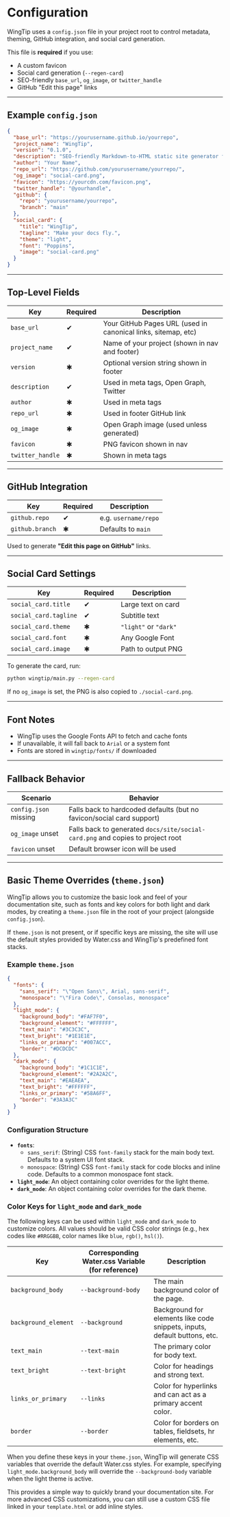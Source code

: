 # Configuration

WingTip uses a `config.json` file in your project root to control metadata, theming, GitHub integration, and social card generation.

This file is **required** if you use:

* A custom favicon
* Social card generation (`--regen-card`)
* SEO-friendly `base_url`, `og_image`, or `twitter_handle`
* GitHub "Edit this page" links

---

## Example `config.json`

```json
{
  "base_url": "https://yourusername.github.io/yourrepo",
  "project_name": "WingTip",
  "version": "0.1.0",
  "description": "SEO-friendly Markdown-to-HTML static site generator for GitHub Pages",
  "author": "Your Name",
  "repo_url": "https://github.com/yourusername/yourrepo/",
  "og_image": "social-card.png",
  "favicon": "https://yourcdn.com/favicon.png",
  "twitter_handle": "@yourhandle",
  "github": {
    "repo": "yourusername/yourrepo",
    "branch": "main"
  },
  "social_card": {
    "title": "WingTip",
    "tagline": "Make your docs fly.",
    "theme": "light",
    "font": "Poppins",
    "image": "social-card.png"
  }
}
```

---

## Top-Level Fields

| Key              | Required | Description                                                   |
| ---------------- | -------- | ------------------------------------------------------------- |
| `base_url`       | ✔︎       | Your GitHub Pages URL (used in canonical links, sitemap, etc) |
| `project_name`   | ✔︎       | Name of your project (shown in nav and footer)                |
| `version`        | ✱        | Optional version string shown in footer                       |
| `description`    | ✔︎       | Used in meta tags, Open Graph, Twitter                        |
| `author`         | ✱        | Used in meta tags                                             |
| `repo_url`       | ✱        | Used in footer GitHub link                                    |
| `og_image`       | ✱        | Open Graph image (used unless generated)                      |
| `favicon`        | ✱        | PNG favicon shown in nav                                      |
| `twitter_handle` | ✱        | Shown in meta tags                                            |

---

## GitHub Integration

| Key             | Required | Description          |
| --------------- | -------- | -------------------- |
| `github.repo`   | ✔︎       | e.g. `username/repo` |
| `github.branch` | ✱        | Defaults to `main`   |

Used to generate **"Edit this page on GitHub"** links.

---

## Social Card Settings

| Key                   | Required | Description           |
| --------------------- | -------- | --------------------- |
| `social_card.title`   | ✔︎       | Large text on card    |
| `social_card.tagline` | ✔︎       | Subtitle text         |
| `social_card.theme`   | ✱        | `"light"` or `"dark"` |
| `social_card.font`    | ✱        | Any Google Font       |
| `social_card.image`   | ✱        | Path to output PNG    |

To generate the card, run:

```bash
python wingtip/main.py --regen-card
```

If no `og_image` is set, the PNG is also copied to `./social-card.png`.

---

## Font Notes

* WingTip uses the Google Fonts API to fetch and cache fonts
* If unavailable, it will fall back to `Arial` or a system font
* Fonts are stored in `wingtip/fonts/` if downloaded

---

## Fallback Behavior

| Scenario              | Behavior                                                                       |
| --------------------- | ------------------------------------------------------------------------------ |
| `config.json` missing | Falls back to hardcoded defaults (but no favicon/social card support)          |
| `og_image` unset      | Falls back to generated `docs/site/social-card.png` and copies to project root |
| `favicon` unset       | Default browser icon will be used                                              |

---

## Basic Theme Overrides (`theme.json`)

WingTip allows you to customize the basic look and feel of your documentation site, such as fonts and key colors for both light and dark modes, by creating a `theme.json` file in the root of your project (alongside `config.json`).

If `theme.json` is not present, or if specific keys are missing, the site will use the default styles provided by Water.css and WingTip's predefined font stacks.

### Example `theme.json`

```json
{
  "fonts": {
    "sans_serif": "\"Open Sans\", Arial, sans-serif",
    "monospace": "\"Fira Code\", Consolas, monospace"
  },
  "light_mode": {
    "background_body": "#FAF7F0",
    "background_element": "#FFFFFF",
    "text_main": "#3C3C3C",
    "text_bright": "#1E1E1E",
    "links_or_primary": "#007ACC",
    "border": "#DCDCDC"
  },
  "dark_mode": {
    "background_body": "#1C1C1E",
    "background_element": "#2A2A2C",
    "text_main": "#EAEAEA",
    "text_bright": "#FFFFFF",
    "links_or_primary": "#58A6FF",
    "border": "#3A3A3C"
  }
}
```

### Configuration Structure

*   **`fonts`**:
    *   `sans_serif`: (String) CSS `font-family` stack for the main body text. Defaults to a system UI font stack.
    *   `monospace`: (String) CSS `font-family` stack for code blocks and inline code. Defaults to a common monospace font stack.
*   **`light_mode`**: An object containing color overrides for the light theme.
*   **`dark_mode`**: An object containing color overrides for the dark theme.

### Color Keys for `light_mode` and `dark_mode`

The following keys can be used within `light_mode` and `dark_mode` to customize colors. All values should be valid CSS color strings (e.g., hex codes like `#RRGGBB`, color names like `blue`, `rgb()`, `hsl()`).

| Key                  | Corresponding Water.css Variable (for reference) | Description                                                                 |
| -------------------- | ------------------------------------------------ | --------------------------------------------------------------------------- |
| `background_body`    | `--background-body`                              | The main background color of the page.                                      |
| `background_element` | `--background`                                   | Background for elements like code snippets, inputs, default buttons, etc. |
| `text_main`          | `--text-main`                                    | The primary color for body text.                                            |
| `text_bright`        | `--text-bright`                                  | Color for headings and strong text.                                         |
| `links_or_primary`   | `--links`                                        | Color for hyperlinks and can act as a primary accent color.                 |
| `border`             | `--border`                                       | Color for borders on tables, fieldsets, hr elements, etc.                 |

When you define these keys in your `theme.json`, WingTip will generate CSS variables that override the default Water.css styles. For example, specifying `light_mode.background_body` will override the `--background-body` variable when the light theme is active.

This provides a simple way to quickly brand your documentation site. For more advanced CSS customizations, you can still use a custom CSS file linked in your `template.html` or add inline styles.
